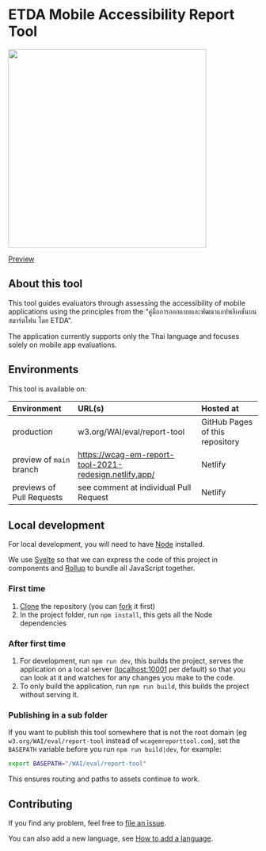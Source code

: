 # ETDA Mobile Accessibility Report Tool

<a href="https://wcag-em-report-tool-2021-redesign.netlify.app/"><img width="400"  alt="" src="https://user-images.githubusercontent.com/178782/114709430-d86bd700-9d2c-11eb-8508-c628ef6614d4.png"></a>

[Preview](https://wcag-em-report-tool-2021-redesign.netlify.app/) 

## About this tool

This tool guides evaluators through assessing the accessibility of mobile applications using the principles from the “คู่มือการออกแบบและพัฒนาแอปพลิเคชันบนสมาร์ตโฟน โดย ETDA”.

The application currently supports only the Thai language and focuses solely on mobile app evaluations.

## Environments

This tool is available on: 

| Environment | URL(s) | Hosted at |
|:--|:--|:--|
| production | w3.org/WAI/eval/report-tool | GitHub Pages of this repository |
| preview of `main` branch | https://wcag-em-report-tool-2021-redesign.netlify.app/ | Netlify |
| previews of Pull Requests |  see comment at individual Pull Request | Netlify |

## Local development

For local development, you will need to have [Node](https://nodejs.org/en/) installed. 

We use [Svelte](https://svelte.dev/) so that we can express the code of this project in components and [Rollup](https://www.rollupjs.org/guide/en/) to bundle all JavaScript together. 

### First time

1. [Clone](https://docs.github.com/en/github/creating-cloning-and-archiving-repositories/cloning-a-repository-from-github/cloning-a-repository) the repository (you can [fork](https://docs.github.com/en/get-started/quickstart/fork-a-repo) it first)
2. In the project folder, run `npm install`, this gets all the Node dependencies

### After first time

1. For development, run `npm run dev`, this builds the project, serves the application on a local server ([localhost:10001](http://localhost:10001) per default) so that you can look at it and watches for any changes you make to the code.
2. To only build the application, run `npm run build`, this builds the project without serving it.

### Publishing in a sub folder

If you want to publish this tool somewhere that is not the root domain (eg `w3.org/WAI/eval/report-tool` instead of `wcagemreporttool.com`), set the `BASEPATH` variable before you run `npm run build|dev`, for example:

```bash
export BASEPATH="/WAI/eval/report-tool"
``` 

This ensures routing and paths to assets continue to work.

## Contributing

If you find any problem, feel free to [file an issue](https://github.com/w3c/wai-wcag-em-report-tool/issues/new).

You can also add a new language, see [How to add a language](https://github.com/w3c/wai-wcag-em-report-tool/wiki/How-to-add-a-language).
